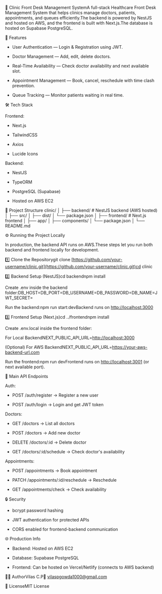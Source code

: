 🏥 Clinic Front Desk Management SystemA full-stack Healthcare Front Desk Management System that helps clinics manage doctors, patients, appointments, and queues efficiently.The backend is powered by NestJS and hosted on AWS, and the frontend is built with Next.js.The database is hosted on Supabase PostgreSQL.

🚀 Features

*   User Authentication — Login & Registration using JWT.
    
*   Doctor Management — Add, edit, delete doctors.
    
*   Real-Time Availability — Check doctor availability and next available slot.
    
*   Appointment Management — Book, cancel, reschedule with time clash prevention.
    
*   Queue Tracking — Monitor patients waiting in real time.
    

🛠 Tech Stack

Frontend:

*   Next.js
    
*   TailwindCSS
    
*   Axios
    
*   Lucide Icons
    

Backend:

*   NestJS
    
*   TypeORM
    
*   PostgreSQL (Supabase)
    
*   Hosted on AWS EC2
    

📂 Project Structure
clinic/
│
├── backend/ # NestJS backend (AWS hosted)
│ ├── src/
│ ├── dist/
│ └── package.json
│
├── frontend/ # Next.js frontend
│ ├── app/
│ ├── components/
│ └── package.json
│
└── README.md

⚙️ Running the Project Locally

In production, the backend API runs on AWS.These steps let you run both backend and frontend locally for development.

1️⃣ Clone the Repositorygit clone [https://github.com/your-username/clinic.git](https://github.com/your-username/clinic.git)cd clinic

2️⃣ Backend Setup (NestJS)cd backendnpm install

Create .env inside the backend folder:DB\_HOST=DB\_PORT=DB\_USERNAME=DB\_PASSWORD=DB\_NAME=JWT\_SECRET=

Run the backend:npm run start:devBackend runs on [http://localhost:3000](http://localhost:3000)

3️⃣ Frontend Setup (Next.js)cd ../frontendnpm install

Create .env.local inside the frontend folder:

For Local BackendNEXT\_PUBLIC\_API\_URL=[http://localhost:3000](http://localhost:3000)

(Optional) For AWS BackendNEXT\_PUBLIC\_API\_URL=https://your-aws-backend-url.com

Run the frontend:npm run devFrontend runs on [http://localhost:3001](http://localhost:3001) (or next available port).

📌 Main API Endpoints

Auth:

*   POST /auth/register → Register a new user
    
*   POST /auth/login → Login and get JWT token
    

Doctors:

*   GET /doctors → List all doctors
    
*   POST /doctors → Add new doctor
    
*   DELETE /doctors/:id → Delete doctor
    
*   GET /doctors/:id/schedule → Check doctor's availability
    

Appointments:

*   POST /appointments → Book appointment
    
*   PATCH /appointments/:id/reschedule → Reschedule
    
*   GET /appointments/check → Check availability
    

🔒 Security

*   bcrypt password hashing
    
*   JWT authentication for protected APIs
    
*   CORS enabled for frontend-backend communication
    

🌐 Production Info

*   Backend: Hosted on AWS EC2
    
*   Database: Supabase PostgreSQL
    
*   Frontend: Can be hosted on Vercel/Netlify (connects to AWS backend)
    

👨‍💻 AuthorVilas C.P📧 vilaspgowda1000@gmail.com

📜 LicenseMIT License